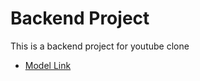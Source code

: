 # Backend Project
This is a backend project for youtube clone

- [Model Link](https://app.eraser.io/workspace/YtPqZ1VogxGy1jzIDkzj)